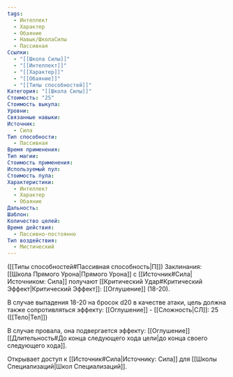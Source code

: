 ```yaml
---
tags:
  - Интеллект
  - Характер
  - Обаяние
  - Навык/ШколаСилы
  - Пассивная
Ссылки:
  - "[[Школа Силы]]"
  - "[[Интеллект]]"
  - "[[Характер]]"
  - "[[Обаяние]]"
  - "[[Типы способностей]]"
Категория: "[[Школа Силы]]"
Стоимость: "25"
Стоимость выкупа: 
Уровни: 
Связанные навыки: 
Источник:
  - Сила
Тип способности:
  - Пассивная
Время применения: 
Тип магии: 
Стоимость применения: 
Используемый пул: 
Стоимость пула: 
Характеристики:
  - Интеллект
  - Характер
  - Обаяние
Дальность: 
Шаблон: 
Количество целей: 
Время действия:
  - Пассивно-постоянно
Тип воздействия:
  - Мистический
---
```

([[Типы способностей#Пассивная способность|П]]) Заклинания: [[Школа Прямого Урона|Прямого Урона]] с [[Источник#Сила|Источником: Сила]] получают [[Критический Удар#Критический Эффект|Критический Эффект]]: [[Оглушение]] (18-20). 

В случае выпадения 18-20 на бросок d20 в качестве атаки, цель должна также сопротивляться эффекту: [[Оглушение]] - [[Сложность|СЛ]]: 25 ([[Тело|Тел]])

В случае провала, она подвергается эффекту: [[Оглушение]] [[Длительность#До конца следующего хода цели|до конца своего следующего хода]].

Открывает доступ к [[Источник#Сила|Источнику: Сила]] для [[Школы Специализаций|Школ Специализаций]]. 